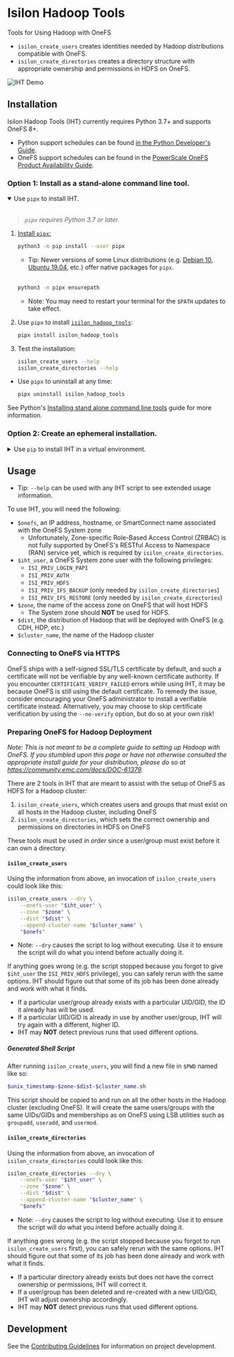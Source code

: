 # Isilon Hadoop Tools

Tools for Using Hadoop with OneFS

- `isilon_create_users` creates identities needed by Hadoop distributions compatible with OneFS.
- `isilon_create_directories` creates a directory structure with appropriate ownership and permissions in HDFS on OneFS.

![IHT Demo](https://github.com/Isilon/isilon_hadoop_tools/raw/master/demo.gif)

## Installation

Isilon Hadoop Tools (IHT) currently requires Python 3.7+ and supports OneFS 8+.

- Python support schedules can be found [in the Python Developer's Guide](https://devguide.python.org/#status-of-python-branches).
- OneFS support schedules can be found in the [PowerScale OneFS Product Availability Guide](https://www.dell.com/support/manuals/en-us/isilon-onefs/ifs_pub_product_availability_9.4.0.0/software?guid=guid-925f6b6a-2882-42b1-8b64-2c5eb2190eb7).

### Option 1: Install as a stand-alone command line tool.

<details open>
<summary>Use <code>pipx</code> to install IHT.</summary>
<br>

> _`pipx` requires Python 3.7 or later._

1. [Install `pipx`:](https://pipxproject.github.io/pipx/installation/)

   ``` sh
   python3 -m pip install --user pipx
   ```

   - Tip: Newer versions of some Linux distributions (e.g. [Debian 10](https://packages.debian.org/buster/pipx), [Ubuntu 19.04](https://packages.ubuntu.com/disco/pipx), etc.) offer native packages for `pipx`.

   <br>

   ``` sh
   python3 -m pipx ensurepath
   ```

   - Note: You may need to restart your terminal for the `$PATH` updates to take effect.

2. Use `pipx` to install [`isilon_hadoop_tools`](https://pypi.org/project/isilon_hadoop_tools/):

   ``` sh
   pipx install isilon_hadoop_tools
   ```

3. Test the installation:

   ``` sh
   isilon_create_users --help
   isilon_create_directories --help
   ```

- Use `pipx` to uninstall at any time:

   ``` sh
   pipx uninstall isilon_hadoop_tools
   ```

See Python's [Installing stand alone command line tools](https://packaging.python.org/guides/installing-stand-alone-command-line-tools/) guide for more information.
</details>

### Option 2: Create an ephemeral installation.

<details>
<summary>Use <code>pip</code> to install IHT in a virtual environment.</summary>
<br>

> Python "Virtual Environments" allow Python packages to be installed in an isolated location for a particular application, rather than being installed globally.

1. Use the built-in [`venv`](https://docs.python.org/3/library/venv.html) module to create a virtual environment:

   ``` sh
   python3 -m venv ./iht
   ```

2. Install [`isilon_hadoop_tools`](https://pypi.org/project/isilon_hadoop_tools/) into the virtual environment:

   ``` sh
   iht/bin/pip install isilon_hadoop_tools
   ```

   - Note: This requires access to an up-to-date Python Package Index (PyPI, usually https://pypi.org/).
     For offline installations, necessary resources can be downloaded to a USB flash drive which can be used instead:

      ``` sh
      pip3 download --dest /media/usb/iht-dists isilon_hadoop_tools
      ```
      ``` sh
      iht/bin/pip install --no-index --find-links /media/usb/iht-dists isilon_hadoop_tools
      ```

3. Test the installation:

   ``` sh
   iht/bin/isilon_create_users --help
   ```

   - Tip: Some users find it more convenient to "activate" the virtual environment (which prepends the virtual environment's `bin/` to `$PATH`):

      ``` sh
      source iht/bin/activate
      isilon_create_users --help
      isilon_create_directories --help
      deactivate
      ```

- Remove the virtual environment to uninstall at any time:

   ``` sh
   rm --recursive iht/
   ```

See Python's [Installing Packages](https://packaging.python.org/tutorials/installing-packages/) tutorial for more information.
</details>

## Usage

- Tip: `--help` can be used with any IHT script to see extended usage information.

To use IHT, you will need the following:

- `$onefs`, an IP address, hostname, or SmartConnect name associated with the OneFS System zone
  - Unfortunately, Zone-specific Role-Based Access Control (ZRBAC) is not fully supported by OneFS's RESTful Access to Namespace (RAN) service yet, which is required by `isilon_create_directories`.
- `$iht_user`, a OneFS System zone user with the following privileges:
  - `ISI_PRIV_LOGIN_PAPI`
  - `ISI_PRIV_AUTH`
  - `ISI_PRIV_HDFS`
  - `ISI_PRIV_IFS_BACKUP` (only needed by `isilon_create_directories`)
  - `ISI_PRIV_IFS_RESTORE` (only needed by `isilon_create_directories`)
- `$zone`, the name of the access zone on OneFS that will host HDFS
  - The System zone should **NOT** be used for HDFS.
- `$dist`, the distribution of Hadoop that will be deployed with OneFS (e.g. CDH, HDP, etc.)
- `$cluster_name`, the name of the Hadoop cluster

### Connecting to OneFS via HTTPS

OneFS ships with a self-signed SSL/TLS certificate by default, and such a certificate will not be verifiable by any well-known certificate authority. If you encounter `CERTIFICATE_VERIFY_FAILED` errors while using IHT, it may be because OneFS is still using the default certificate. To remedy the issue, consider encouraging your OneFS administrator to install a verifiable certificate instead. Alternatively, you may choose to skip certificate verification by using the `--no-verify` option, but do so at your own risk!

### Preparing OneFS for Hadoop Deployment

_Note: This is not meant to be a complete guide to setting up Hadoop with OneFS. If you stumbled upon this page or have not otherwise consulted the appropriate install guide for your distribution, please do so at https://community.emc.com/docs/DOC-61379._

There are 2 tools in IHT that are meant to assist with the setup of OneFS as HDFS for a Hadoop cluster:
1. `isilon_create_users`, which creates users and groups that must exist on all hosts in the Hadoop cluster, including OneFS
2. `isilon_create_directories`, which sets the correct ownership and permissions on directories in HDFS on OneFS

These tools must be used _in order_ since a user/group must exist before it can own a directory.

#### `isilon_create_users`

Using the information from above, an invocation of `isilon_create_users` could look like this:
``` sh
isilon_create_users --dry \
    --onefs-user "$iht_user" \
    --zone "$zone" \
    --dist "$dist" \
    --append-cluster-name "$cluster_name" \
    "$onefs"
```
- Note: `--dry` causes the script to log without executing. Use it to ensure the script will do what you intend before actually doing it.

If anything goes wrong (e.g. the script stopped because you forgot to give `$iht_user` the `ISI_PRIV_HDFS` privilege), you can safely rerun with the same options. IHT should figure out that some of its job has been done already and work with what it finds.
- If a particular user/group already exists with a particular UID/GID, the ID it already has will be used.
- If a particular UID/GID is already in use by another user/group, IHT will try again with a different, higher ID.
- IHT may **NOT** detect previous runs that used different options.

##### Generated Shell Script

After running `isilon_create_users`, you will find a new file in `$PWD` named like so:
``` sh
$unix_timestamp-$zone-$dist-$cluster_name.sh
```

This script should be copied to and run on all the other hosts in the Hadoop cluster (excluding OneFS).
It will create the same users/groups with the same UIDs/GIDs and memberships as on OneFS using LSB utilities such as `groupadd`, `useradd`, and `usermod`.

#### `isilon_create_directories`

Using the information from above, an invocation of `isilon_create_directories` could look like this:
``` sh
isilon_create_directories --dry \
    --onefs-user "$iht_user" \
    --zone "$zone" \
    --dist "$dist" \
    --append-cluster-name "$cluster_name" \
    "$onefs"
```
- Note: `--dry` causes the script to log without executing. Use it to ensure the script will do what you intend before actually doing it.

If anything goes wrong (e.g. the script stopped because you forgot to run `isilon_create_users` first), you can safely rerun with the same options. IHT should figure out that some of its job has been done already and work with what it finds.
- If a particular directory already exists but does not have the correct ownership or permissions, IHT will correct it.
- If a user/group has been deleted and re-created with a new UID/GID, IHT will adjust ownership accordingly.
- IHT may **NOT** detect previous runs that used different options.

## Development

See the [Contributing Guidelines](https://github.com/Isilon/isilon_hadoop_tools/blob/master/CONTRIBUTING.md) for information on project development.
